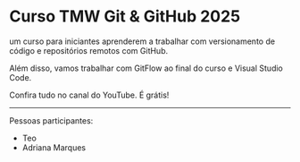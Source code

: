 # Curso TMW Git & GitHub 2025

um curso para iniciantes aprenderem a trabalhar com versionamento de código e repositórios remotos com GitHub.

Além disso, vamos trabalhar com GitFlow ao final do curso e Visual Studio Code.

Confira tudo no canal do YouTube. É grátis!

-------

Pessoas participantes:

- Teo
- Adriana Marques